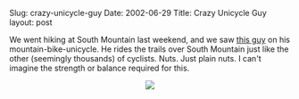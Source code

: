 Slug: crazy-unicycle-guy
Date: 2002-06-29
Title: Crazy Unicycle Guy
layout: post

We went hiking at South Mountain last weekend, and we saw <a href="http://media.redmonk.net/images/uniCycle.jpg">this guy</a> on his mountain-bike-unicycle. He rides the trails over South Mountain just like the other (seemingly thousands) of cyclists. Nuts. Just plain nuts. I can&#39;t imagine the strength or balance required for this.<div align="center">
<img src="http://media.redmonk.net/images/uniCycleSm.jpg" /></div>

